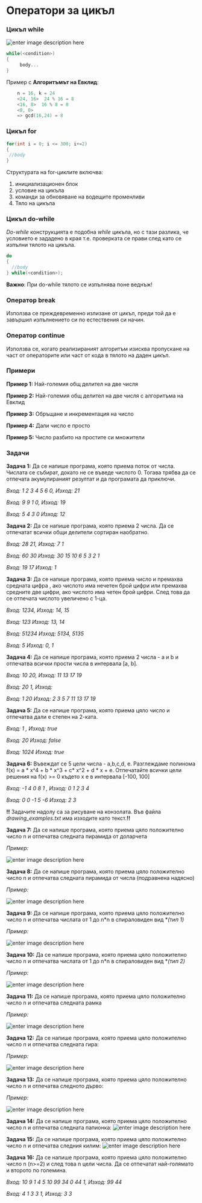 # Оператори за цикъл


### Цикъл while


![enter image description here](https://i.ibb.co/7GgKR7k/Untitled-Diagram-1.png)
```c++
while(<condition>)
{
	 body...
}
```

Пример с **Алгоритъмът на Евклид**: 
```c++
	n = 16, k = 24
	<24, 16>  24 % 16 = 8
	<16, 8>  16 % 8 = 0
	<8, 0> 
	=> gcd(16,24) = 8
```


### Цикъл for
```c++
for(int i = 0; i <= 300; i+=2)
{
 //body
}
```

Структурата на for-циклите включва:
1. инициализационен блок
2. условие на цикъла
3. команди за обновяване на водещите променливи
4. Тяло на цикъла


### Цикъл do-while

_Do-while_ конструкцията е подобна _while_ цикъла, но с тази разлика, че условието е зададено в края т.е. проверката се прави след като се изпълни тялото на цикъла.
```c++
do
{
  //body
} while(<condition>);
```
**Важно**: При do-while тялото се изпълнява поне веднъж!

### Оператор break
Използва се преждевременно излизане от цикъл, преди той да е завършил изпълнението си по естествения си начин.

### Оператор continue
Използва се, когато реализираният алгоритъм изисква пропускане на част от операторите или част от кода в тялото на даден цикъл.
<h3>Примери</h3>

**Пример 1:** Най-големия общ делител на две числя

**Пример 2:** Най-големия общ делител на две числя с алгоритъма на Евклид

**Пример 3:** Обръщане и инкрементация на число

**Пример 4:** Дали число е просто

**Пример 5:** Число разбито на простите си множители

<h3>Задачи</h3>

**Задача 1:** Да се напише програма, която приема поток от числа. Числата се събират, докато не се въведе числото 0. Тогава трябва да се отпечата акумулираният резултат и да програмата да приключи.  

*Вход: 1 2 3 4 5 6 0, Изход: 21*

*Вход: 9 9 1 0, Изход: 19*

*Вход: 5 4 3 0 Изход: 12*

**Задача 2:** Да се напише програма, която приема 2 числа. Да се отпечатат всички общи делители сортиран наобратно.

*Вход: 28 21, Изход: 7 1*

*Вход: 60 30 Изход: 30 15 10 6 5 3 2 1*

*Вход: 19 17 Изход: 1*

**Задача 3:** Да се напише програма, която приема число и премахва среднaта цифра , ако числото има нечетен брой цифри или премахва средните две цифри, ако числото има четен брой цифри. След това да се отпечата числото увеличено с 1-ца.


*Вход: 1234, Изход: 14, 15*

*Вход: 123 Изход: 13, 14*

*Вход: 51234 Изход: 5134, 5135*

*Вход: 5 Изход: 0, 1*

**Задача 4:** Да се напише програма, която приема 2 числa - a и b и отпечатва всички прости числа в интервала [a, b].  


*Вход: 10 20, Изход: 11 13 17 19*

*Вход: 20 1, Изход:*

*Вход: 1 20 Изход: 2 3 5 7 11 13 17 19*

**Задача 5:** Да се напише програма, която приема цяло число и отпечатва дали е степен на 2-ката.

*Вход: 1 , Изход: true*

*Вход: 20 Изход: false* 

*Вход: 1024  Изход: true*


**Задача 6:** Въвеждат се 5 цели числа - a,b,c,d, e. 
Разглеждаме полинома f(x) = a * x^4 + b * x^3 + c* x^2 + d * x + e.
Отпечатайте всички цели решения на f(x) >= 0 където x e в интервала [-100, 100]


*Вход: -1 4 0 8 1 , Изход:  0 1 2 3 4*

*Вход: 0 0 -1 5 -6  Изход: 2 3* 


**!!** Задачите надолу са за рисуване на конзолата. Във файла *drawing_examples.txt* има изходите като текст.**!!** 

**Задача 7:** Да се напише програма, която приема цяло положително число n и отпечатва следната пирамида от доларчета

*Пример:*

![enter image description here](https://i.ibb.co/SNqW5YF/Capture.png)


**Задача 8:** Да се напише програма, която приема цяло положително число n и отпечатва следната пирамида  от числа (подравнена надясно)  

*Пример:*

![enter image description here](https://i.ibb.co/wyPfryz/Capture4.png)

**Задача 9:** Да се напише програма, която приема цяло положително число n и отпечатва числата от 1 до n*n в спираловиден вид **(тип 1)*

*Пример:*

![enter image description here](https://i.ibb.co/KF7TcH6/Capture6.png)

**Задача 10:** Да се напише програма, която приема цяло положително число n и отпечатва числата от 1 до n*n в спираловиден вид **(тип 2)*

*Пример:*

![enter image description here](https://i.ibb.co/hg0268B/Capture7.png)

**Задача 11:** Да се напише програма, която приема цяло положително число n и отпечатва следната рамка

*Пример:*

![enter image description here](https://i.ibb.co/vBjhsTj/Capture2.png)


**Задача 12:** Да се напише програма, която приема цяло положително число n и отпечатва следната гира:

*Пример:*

![enter image description here](https://i.ibb.co/Wcr1X4f/Capture5.png)

**Задача 13:** Да се напише програма, която приема цяло положително число n и отпечатва следното дърво:

*Пример:*

![enter image description here](https://i.ibb.co/bPBYHxV/Capture3.png)



**Задача 14:** Да се напише програма, която приема цяло положително число n и отпечатва следната папионка:
![enter image description here](https://i.ibb.co/NKSPm4z/ddz.png)

**Задача 15:** Да се напише програма, която приема цяло положително число n и отпечатва следния килим:
![enter image description here](https://i.ibb.co/c2w8Gwt/kilim.png)

**Задача 16:** Да се напише програма, която приема цяло положително число n (n>=2) и след това n цели числа.
Да се отпечатат най-голямато и второто по големина.


*Вход: 10 9 1 4 5 10 99 34 0 44 1, Изход: 99 44*

*Вход: 4 1 3 3 1, Изход: 3 3*
